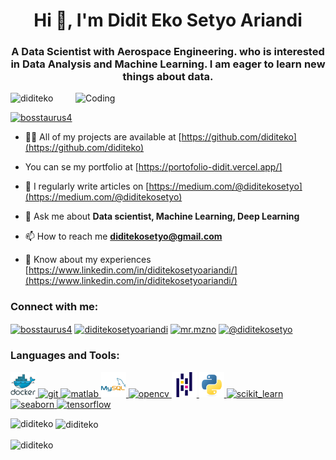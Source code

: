 <h1 align="center">Hi 👋, I'm Didit Eko Setyo Ariandi</h1>
<h3 align="center">A Data Scientist with Aerospace Engineering. who is interested in Data Analysis and Machine Learning. I am eager to learn new things about data.</h3>
<img align="right" alt="Coding" width="400" src="https://media.tenor.com/images/b24460d29cfb2126afbba78c2b02a0d3/tenor.gif">


<p align="left"> <img src="https://komarev.com/ghpvc/?username=diditeko&label=Profile%20views&color=0e75b6&style=flat" alt="diditeko" /> </p>

<p align="left"> <a href="https://twitter.com/bosstaurus4" target="blank"><img src="https://img.shields.io/twitter/follow/bosstaurus4?logo=twitter&style=for-the-badge" alt="bosstaurus4" /></a> </p>

- 👨‍💻 All of my projects are available at [https://github.com/diditeko](https://github.com/diditeko)
- You can se my portfolio at [https://portofolio-didit.vercel.app/]

- 📝 I regularly write articles on [https://medium.com/@diditekosetyo](https://medium.com/@diditekosetyo)

- 💬 Ask me about **Data scientist, Machine Learning, Deep Learning**

- 📫 How to reach me **diditekosetyo@gmail.com**

- 📄 Know about my experiences [https://www.linkedin.com/in/diditekosetyoariandi/](https://www.linkedin.com/in/diditekosetyoariandi/)

<h3 align="left">Connect with me:</h3>
<p align="left">
<a href="https://twitter.com/bosstaurus4" target="blank"><img align="center" src="https://raw.githubusercontent.com/rahuldkjain/github-profile-readme-generator/master/src/images/icons/Social/twitter.svg" alt="bosstaurus4" height="30" width="40" /></a>
<a href="https://linkedin.com/in/diditekosetyoariandi" target="blank"><img align="center" src="https://raw.githubusercontent.com/rahuldkjain/github-profile-readme-generator/master/src/images/icons/Social/linked-in-alt.svg" alt="diditekosetyoariandi" height="30" width="40" /></a>
<a href="https://instagram.com/mr.mzno" target="blank"><img align="center" src="https://raw.githubusercontent.com/rahuldkjain/github-profile-readme-generator/master/src/images/icons/Social/instagram.svg" alt="mr.mzno" height="30" width="40" /></a>
<a href="https://medium.com/@diditekosetyo" target="blank"><img align="center" src="https://raw.githubusercontent.com/rahuldkjain/github-profile-readme-generator/master/src/images/icons/Social/medium.svg" alt="@diditekosetyo" height="30" width="40" /></a>
</p>

<h3 align="left">Languages and Tools:</h3>
<p align="left"> <a href="https://www.docker.com/" target="_blank" rel="noreferrer"> <img src="https://raw.githubusercontent.com/devicons/devicon/master/icons/docker/docker-original-wordmark.svg" alt="docker" width="40" height="40"/> </a> <a href="https://git-scm.com/" target="_blank" rel="noreferrer"> <img src="https://www.vectorlogo.zone/logos/git-scm/git-scm-icon.svg" alt="git" width="40" height="40"/> </a> <a href="https://www.mathworks.com/" target="_blank" rel="noreferrer"> <img src="https://upload.wikimedia.org/wikipedia/commons/2/21/Matlab_Logo.png" alt="matlab" width="40" height="40"/> </a> <a href="https://www.mysql.com/" target="_blank" rel="noreferrer"> <img src="https://raw.githubusercontent.com/devicons/devicon/master/icons/mysql/mysql-original-wordmark.svg" alt="mysql" width="40" height="40"/> </a> <a href="https://opencv.org/" target="_blank" rel="noreferrer"> <img src="https://www.vectorlogo.zone/logos/opencv/opencv-icon.svg" alt="opencv" width="40" height="40"/> </a> <a href="https://pandas.pydata.org/" target="_blank" rel="noreferrer"> <img src="https://raw.githubusercontent.com/devicons/devicon/2ae2a900d2f041da66e950e4d48052658d850630/icons/pandas/pandas-original.svg" alt="pandas" width="40" height="40"/> </a> <a href="https://www.python.org" target="_blank" rel="noreferrer"> <img src="https://raw.githubusercontent.com/devicons/devicon/master/icons/python/python-original.svg" alt="python" width="40" height="40"/> </a> <a href="https://scikit-learn.org/" target="_blank" rel="noreferrer"> <img src="https://upload.wikimedia.org/wikipedia/commons/0/05/Scikit_learn_logo_small.svg" alt="scikit_learn" width="40" height="40"/> </a> <a href="https://seaborn.pydata.org/" target="_blank" rel="noreferrer"> <img src="https://seaborn.pydata.org/_images/logo-mark-lightbg.svg" alt="seaborn" width="40" height="40"/> </a> <a href="https://www.tensorflow.org" target="_blank" rel="noreferrer"> <img src="https://www.vectorlogo.zone/logos/tensorflow/tensorflow-icon.svg" alt="tensorflow" width="40" height="40"/> </a> </p>

<p><img align="left" src="https://github-readme-stats.vercel.app/api/top-langs?username=diditeko&show_icons=true&locale=en&layout=compact" alt="diditeko" /></p>

<p>&nbsp;<img align="center" src="https://github-readme-stats.vercel.app/api?username=diditeko&show_icons=true&locale=en" alt="diditeko" /></p>

<p><img align="center" src="https://github-readme-streak-stats.herokuapp.com/?user=diditeko&" alt="diditeko" /></p>
